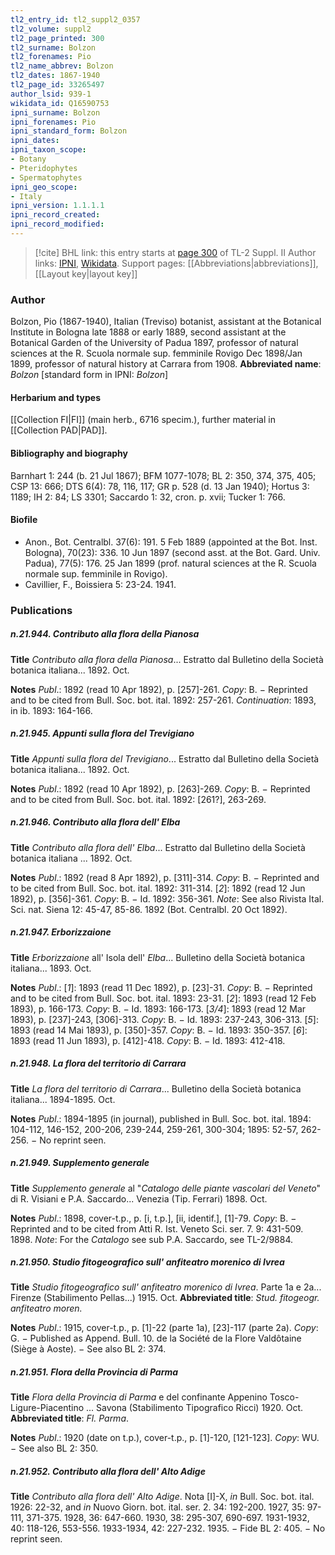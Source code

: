 ```yaml
---
tl2_entry_id: tl2_suppl2_0357
tl2_volume: suppl2
tl2_page_printed: 300
tl2_surname: Bolzon
tl2_forenames: Pio
tl2_name_abbrev: Bolzon
tl2_dates: 1867-1940
tl2_page_id: 33265497
author_lsid: 939-1
wikidata_id: Q16590753
ipni_surname: Bolzon
ipni_forenames: Pio
ipni_standard_form: Bolzon
ipni_dates: 
ipni_taxon_scope: 
- Botany
- Pteridophytes
- Spermatophytes
ipni_geo_scope: 
- Italy
ipni_version: 1.1.1.1
ipni_record_created: 
ipni_record_modified:
---
```


> [!cite] BHL link: this entry starts at [page 300](https://www.biodiversitylibrary.org/page/33265497) of TL-2 Suppl. II
> Author links: [IPNI](https://www.ipni.org/a/939-1), [Wikidata](https://www.wikidata.org/wiki/Q16590753). Support pages: [[Abbreviations|abbreviations]], [[Layout key|layout key]]

### Author

Bolzon, Pio (1867-1940), Italian (Treviso) botanist, assistant at the Botanical Institute in Bologna late 1888 or early 1889, second assistant at the Botanical Garden of the University of Padua 1897, professor of natural sciences at the R. Scuola normale sup. femminile Rovigo Dec 1898/Jan 1899, professor of natural history at Carrara from 1908. 
**Abbreviated name**: *Bolzon* \[standard form in IPNI: *Bolzon*\]

#### Herbarium and types

[[Collection FI|FI]] (main herb., 6716 specim.), further material in [[Collection PAD|PAD]].

#### Bibliography and biography

Barnhart 1: 244 (b. 21 Jul 1867); BFM 1077-1078; BL 2: 350, 374, 375, 405; CSP 13: 666; DTS 6(4): 78, 116, 117; GR p. 528 (d. 13 Jan 1940); Hortus 3: 1189; IH 2: 84; LS 3301; Saccardo 1: 32, cron. p. xvii; Tucker 1: 766.

#### Biofile

- Anon., Bot. Centralbl. 37(6): 191. 5 Feb 1889 (appointed at the Bot. Inst. Bologna), 70(23): 336. 10 Jun 1897 (second asst. at the Bot. Gard. Univ. Padua), 77(5): 176. 25 Jan 1899 (prof. natural sciences at the R. Scuola normale sup. femminile in Rovigo).
- Cavillier, F., Boissiera 5: 23-24. 1941.

### Publications

##### n.21.944. Contributo alla flora della Pianosa

**Title**
*Contributo alla flora della Pianosa*... Estratto dal Bulletino della Società botanica italiana... 1892. Oct.

**Notes**
*Publ*.: 1892 (read 10 Apr 1892), p. \[257\]-261. *Copy*: B. − Reprinted and to be cited from Bull. Soc. bot. ital. 1892: 257-261.
*Continuation*: 1893, in ib. 1893: 164-166.

##### n.21.945. Appunti sulla flora del Trevigiano

**Title**
*Appunti sulla flora del Trevigiano*... Estratto dal Bulletino della Società botanica italiana... 1892. Oct.

**Notes**
*Publ*.: 1892 (read 10 Apr 1892), p. \[263\]-269. *Copy*: B. − Reprinted and to be cited from Bull. Soc. bot. ital. 1892: \[261?\], 263-269.

##### n.21.946. Contributo alla flora dell' Elba

**Title**
*Contributo alla flora dell' Elba*... Estratto dal Bulletino della Società botanica italiana ... 1892. Oct.

**Notes**
*Publ*.: 1892 (read 8 Apr 1892), p. \[311\]-314. *Copy*: B. − Reprinted and to be cited from Bull. Soc. bot. ital. 1892: 311-314.
\[*2*\]: 1892 (read 12 Jun 1892), p. \[356\]-361. *Copy*: B. − Id. 1892: 356-361.
*Note*: See also Rivista Ital. Sci. nat. Siena 12: 45-47, 85-86. 1892 (Bot. Centralbl. 20 Oct 1892).

##### n.21.947. Erborizzaione

**Title**
*Erborizzaione* all' Isola dell' *Elba*... Bulletino della Società botanica italiana... 1893. Oct.

**Notes**
*Publ*.: \[*1*\]: 1893 (read 11 Dec 1892), p. \[23\]-31. *Copy*: B. − Reprinted and to be cited from Bull. Soc. bot. ital. 1893: 23-31.
\[*2*\]: 1893 (read 12 Feb 1893), p. 166-173. *Copy*: B. − Id. 1893: 166-173.
\[*3/4*\]: 1893 (read 12 Mar 1893), p. \[237\]-243, \[306\]-313. *Copy*: B. − Id. 1893: 237-243, 306-313.
\[*5*\]: 1893 (read 14 Mai 1893), p. \[350\]-357. *Copy*: B. − Id. 1893: 350-357.
\[*6*\]: 1893 (read 11 Jun 1893), p. \[412\]-418. *Copy*: B. − Id. 1893: 412-418.

##### n.21.948. La flora del territorio di Carrara

**Title**
*La flora del territorio di Carrara*... Bulletino della Società botanica italiana... 1894-1895. Oct.

**Notes**
*Publ*.: 1894-1895 (in journal), published in Bull. Soc. bot. ital. 1894: 104-112, 146-152, 200-206, 239-244, 259-261, 300-304; 1895: 52-57, 262-256. − No reprint seen.

##### n.21.949. Supplemento generale

**Title**
*Supplemento generale* al "*Catalogo delle piante vascolari del Veneto*" di R. Visiani e P.A. Saccardo... Venezia (Tip. Ferrari) 1898. Oct.

**Notes**
*Publ*.: 1898, cover-t.p., p. \[i, t.p.\], \[ii, identif.\], \[1\]-79. *Copy*: B. − Reprinted and to be cited from Atti R. Ist. Veneto Sci. ser. 7. 9: 431-509. 1898.
*Note*: For the *Catalogo* see sub P.A. Saccardo, see TL-2/9884.

##### n.21.950. Studio fitogeografico sull' anfiteatro morenico di Ivrea

**Title**
*Studio fitogeografico sull' anfiteatro morenico di Ivrea*. Parte 1a e 2a... Firenze (Stabilimento Pellas...) 1915. Oct.
**Abbreviated title**: *Stud. fitogeogr. anfiteatro moren.*

**Notes**
*Publ*.: 1915, cover-t.p., p. \[1\]-22 (parte 1a), \[23\]-117 (parte 2a). *Copy*: G. − Published as Append. Bull. 10. de la Société de la Flore Valdôtaine (Siège à Aoste). − See also BL 2: 374.

##### n.21.951. Flora della Provincia di Parma

**Title**
*Flora della Provincia di Parma* e del confinante Appenino Tosco-Ligure-Piacentino ... Savona (Stabilimento Tipografico Ricci) 1920. Oct.
**Abbreviated title**: *Fl. Parma*.

**Notes**
*Publ*.: 1920 (date on t.p.), cover-t.p., p. \[1\]-120, \[121-123\]. *Copy*: WU. − See also BL 2: 350.

##### n.21.952. Contributo alla flora dell' Alto Adige

**Title**
*Contributo alla flora dell' Alto Adige*. Nota \[I\]-X, *in* Bull. Soc. bot. ital. 1926: 22-32, and *in* Nuovo Giorn. bot. ital. ser. 2. 34: 192-200. 1927, 35: 97-111, 371-375. 1928, 36: 647-660. 1930, 38: 295-307, 690-697. 1931-1932, 40: 118-126, 553-556. 1933-1934, 42: 227-232. 1935. − Fide BL 2: 405. − No reprint seen.

